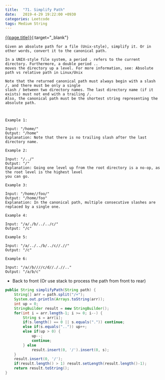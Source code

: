 ```yaml
---
title:  "71. Simplify Path"
date:   2019-4-29 19:22:00 +0930
categories: Leetcode
tags: Medium String
---
```


[{{page.title}}](https://leetcode.com/problems/simplify-path/){:target="_blank"}

    Given an absolute path for a file (Unix-style), simplify it. Or in other words, convert it to the canonical path.

    In a UNIX-style file system, a period . refers to the current directory. Furthermore, a double period ..
    moves the directory up a level. For more information, see: Absolute path vs relative path in Linux/Unix

    Note that the returned canonical path must always begin with a slash /, and there must be only a single
    slash / between two directory names. The last directory name (if it exists) must not end with a trailing /.
    Also, the canonical path must be the shortest string representing the absolute path.



    Example 1:

    Input: "/home/"
    Output: "/home"
    Explanation: Note that there is no trailing slash after the last directory name.

    Example 2:

    Input: "/../"
    Output: "/"
    Explanation: Going one level up from the root directory is a no-op, as the root level is the highest level
    you can go.

    Example 3:

    Input: "/home//foo/"
    Output: "/home/foo"
    Explanation: In the canonical path, multiple consecutive slashes are replaced by a single one.

    Example 4:

    Input: "/a/./b/../../c/"
    Output: "/c"

    Example 5:

    Input: "/a/../../b/../c//.//"
    Output: "/c"

    Example 6:

    Input: "/a//b////c/d//././/.."
    Output: "/a/b/c"



* Back to front (Or use stack to process the path from front to rear)

```java
public String simplifyPath(String path) {
    String[] arr = path.split("/+");
    System.out.println(Arrays.toString(arr));
    int up = 0;
    StringBuilder result = new StringBuilder();
    for(int i = arr.length-1; i >= 0; i--) {
        String s = arr[i];
        if(s.length() == 0 || s.equals(".")) continue;
        else if(s.equals("..")) up++;
        else if(up > 0) {
            up--;
            continue;
        } else
            result.insert(0, '/').insert(0, s);
    }
    result.insert(0, '/');
    if(result.length() > 1) result.setLength(result.length()-1);
    return result.toString();
}
```
